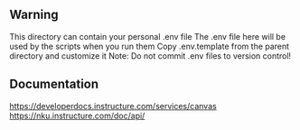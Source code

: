 ## Warning

This directory can contain your personal .env file
The .env file here will be used by the scripts when you run them
Copy .env.template from the parent directory and customize it
Note: Do not commit .env files to version control!


## Documentation

https://developerdocs.instructure.com/services/canvas
https://nku.instructure.com/doc/api/